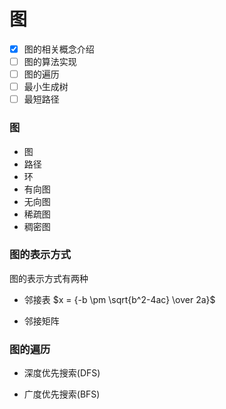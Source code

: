 # 图

- [x] 图的相关概念介绍
- [ ] 图的算法实现
- [ ] 图的遍历
- [ ] 最小生成树
- [ ] 最短路径

### 图

- 图
- 路径
- 环
- 有向图
- 无向图
- 稀疏图
- 稠密图

### 图的表示方式

图的表示方式有两种

- 邻接表
$x = {-b \pm \sqrt{b^2-4ac} \over 2a}$

- 邻接矩阵


### 图的遍历

* 深度优先搜索(DFS)


* 广度优先搜索(BFS)

